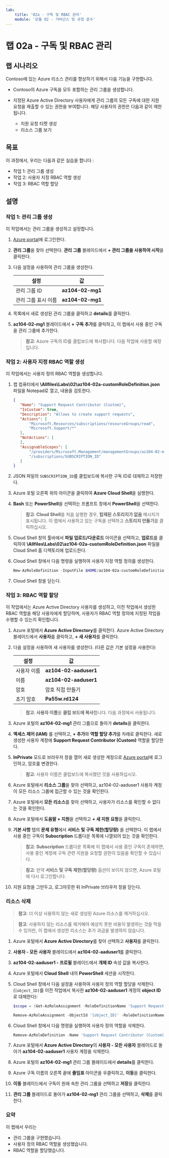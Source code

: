 ```yaml
---
lab:
    title: '02a - 구독 및 RBAC 관리'
    module: '모듈 02 - 거버넌스 및 규정 준수'
---
```


# 랩 02a - 구독 및 RBAC 관리


## 랩 시나리오

Contoso에 있는 Azure 리소스 관리를 향상하기 위해서 다음 기능을 구현합니다. 

- Contoso의 Azure 구독을 모두 포함하는 관리 그룹을 생성합니다.

- 지정된 Azure Active Directory 사용자에게 관리 그룹의 모든 구독에 대한 지원 요청을 제출할 수 있는 권한을 부여합니다. 해당 사용자의 권한은 다음과 같이 제한됩니다.

    - 지원 요청 티켓 생성
    - 리소스 그룹 보기


## 목표

이 과정에서, 우리는 다음과 같은 실습을 합니다 :

+ 작업 1: 관리 그룹 생성
+ 작업 2: 사용자 지정 RBAC 역할 생성 
+ 작업 3: RBAC 역할 할당


## 설명

### 작업 1: 관리 그룹 생성

이 작업에서는 관리 그룹을 생성하고 설정합니다. 

1. [Azure portal](https://portal.azure.com)에 로그인한다.

1. **관리 그룹**을 찾아 선택한다. **관리 그룹** 블레이드에서 **+ 관리 그룹을 사용하여 시작**을 클릭한다.

1. 다음 설정을 사용하여 관리 그룹을 생성한다.

    | 설정 | 값 |
    | --- | --- |
    | 관리 그룹 ID | **az104-02-mg1**|
    | 관리 그룹 표시 이름 | **az104-02-mg1**|

1. 목록에서 새로 생성된 관리 그룹을 클릭하고 **details**를 클릭한다.

1. **az104-02-mg1** 블레이드에서 **+ 구독 추가**를 클릭하고, 이 랩에서 사용 중인 구독을 관리 그룹에 추가한다.

    >**참고**: Azure 구독의 ID를 클립보드에 복사합니다. 다음 작업에 사용할 예정입니다. 


### 작업 2: 사용자 지정 RBAC 역할 생성 

이 작업에서는 사용자 정의 RBAC 역할을 생성합니다. 

1. 랩 컴퓨터에서 **\\Allfiles\\Labs\\02\\az104-02a-customRoleDefinition.json** 파일을 Notepad로 열고, 내용을 검토한다.

   ```json
   {
      "Name": "Support Request Contributor (Custom)",
      "IsCustom": true,
      "Description": "Allows to create support requests",
      "Actions": [
          "Microsoft.Resources/subscriptions/resourceGroups/read",
          "Microsoft.Support/*"
      ],
      "NotActions": [
      ],
      "AssignableScopes": [
          "/providers/Microsoft.Management/managementGroups/az104-02-mg1",
          "/subscriptions/SUBSCRIPTION_ID"
      ]
   }
   ```

1. JSON 파일의 `SUBSCRIPTION_ID`를 클립보드에 복사한 구독 ID로 대체하고 저장한다.  

1. Azure 포털 오른쪽 위의 아이콘을 클릭하여 **Azure Cloud Shell**을 실행한다.

1. **Bash** 또는 **PowerShell**을 선택하는 프롬프트 창에서 **PowerShell**을 선택한다. 

    >**참고**: **Cloud Shell**을 처음 실행한 경우, **탑재된 스토리지가 없음** 메시지가 표시됩니다. 이 랩에서 사용하고 있는 구독을 선택하고 **스토리지 만들기**를 클릭하십시오.  

1. Cloud Shell 창의 툴바에서 **파일 업로드/다운로드** 아이콘을 선택하고, **업로드**를 클릭하여 **\\Allfiles\\Labs\\02\\az104-02a-customRoleDefinition.json** 파일을 Cloud Shell 홈 디렉토리에 업로드한다.

1. Cloud Shell 창에서 다음 명령을 실행하여 사용자 지정 역할 정의를 생성한다. 

   ```powershell
   New-AzRoleDefinition -InputFile $HOME/az104-02a-customRoleDefinition.json
   ```

1. Cloud Shell 창을 닫는다.


### 작업 3: RBAC 역할 할당

이 작업에서는 Azure Active Directory 사용자를 생성하고, 이전 작업에서 생성한 RBAC 역할을 해당 사용자에게 할당하며, 사용자가 RBAC 역할 정의에 지정된 작업을 수행할 수 있는지 확인합니다.

1. Azure 포털에서 **Azure Active Directory**를 클릭한다. Azure Active Directory 블레이드에서 **사용자**를 클릭하고, **+ 새 사용자**를 클릭한다.

1. 다음 설정을 사용하여 새 사용자를 생성한다. (다른 값은 기본 설정을 사용한다)

    | 설정 | 값 |
    | --- | --- |
    | 사용자 이름 | **az104-02-aaduser1**|
    | 이름 | **az104-02-aaduser1**|
    | 암호 | 암호 직접 만들기 |
    | 초기 암호 | **Pa55w.rd124** |

    >**참고**: **사용자 이름**을 **클립 보드에 복사**합니다. 다음 과정에서 사용됩니다.

1. Azure 포털의 **az104-02-mg1** 관리 그룹으로 돌아가 **details**을 클릭한다.

1. **액세스 제어 (IAM)** 를 선택하고, **+ 추가**와 **역할 할당 추가**를 차례로 클릭한다. 새로 생성한 사용자 계정에 **Support Request Contributor (Custom)** 역할을 할당한다. 

1. **InPrivate** 모드로 브라우저 창을 열어 새로 생성한 계정으로 [Azure portal](https://portal.azure.com)에 로그인하고, 암호를 변경한다.

    >**참고**: 사용자 이름은 클립보드에 복사했던 것을 사용하십시오.

1. Azure 포털에서 **리소스 그룹**을 찾아 선택하고, az104-02-aaduser1 사용자 계정이 모든 리소스 그룹에 접근할 수 있는 것을 확인한다. 

1.  Azure 포털에서 **모든 리소스**를 찾아 선택하고, 사용자가 리소스를 확인할 수 없다는 것을 확인한다.

1. Azure 포털에서 **도움말 + 지원**을 선택하고 **+ 새 지원 요청**을 클릭한다. 

1. **기본 사항** 탭의 **문제 유형**에서 **서비스 및 구독 제한(할당량)** 을 선택한다. 이 랩에서 사용 중인 구독이 **Subscription** 드롭다운 목록에 나열되어 있는 것을 확인한다.

    >**참고**: **Subscription** 드롭다운 목록에 이 랩에서 사용 중인 구독이 존재하면, 사용 중인 계정에 구독 관련 지원을 요청할 권한이 있음을 확인할 수 있습니다.

    >**참고**: 만약 **서비스 및 구독 제한(할당량)** 옵션이 보이지 않으면, Azure 포털에 다시 로그인합니다.

1. 지원 요청을 그만두고, 로그아웃한 뒤 InPrivate 브라우저 창을 닫는다. 


### 리소스 삭제

   >**참고**: 더 이상 사용하지 않는 새로 생성된 Azure 리소스를 제거하십시오. 

   >**참고**: 사용하지 않는 리소스를 제거해야 예상치 못한 비용이 발생하는 것을 막을 수 있지만, 이 랩에서 생성한 리소스는 추가 과금을 발생하지 않습니다. 

1. Azure 포털에서 **Azure Active Directory**를 찾아 선택하고 **사용자**를 클릭한다.

1. **사용자 - 모든 사용자** 블레이드에서 **az104-02-aaduser1**를 클릭한다.

1. **az104-02-aaduser1 - 프로필** 블레이드에서 **개체 ID** 속성 값을 복사한다. 

1. Azure 포털에서 **Cloud Shell** 내의 **PowerShell** 세션을 시작한다.

1. Cloud Shell 창에서 다음 설정을 사용하여 사용자 정의 역할 할당을 삭제한다. (`[object_ID]`를 이전 작업에서 복사한 **az104-02-aaduser1** 계정의 **object ID**로 대체한다):

   ```powershell
   $scope = (Get-AzRoleAssignment -RoleDefinitionName 'Support Request Contributor (Custom)').Scope

   Remove-AzRoleAssignment -ObjectId '[object_ID]' -RoleDefinitionName 'Support Request Contributor (Custom)' -Scope $scope
   ```

1. Cloud Shell 창에서 다음 명령을 실행하여 사용자 정의 역할을 삭제한다. 

   ```powershell
   Remove-AzRoleDefinition -Name 'Support Request Contributor (Custom)' -Force
   ```

1. Azure 포털에서 **Azure Active Directory**의 **사용자 - 모든 사용자** 블레이드로 돌아가 **az104-02-aaduser1** 사용자 계정을 삭제한다.

1. Azure 포털의 **az104-02-mg1** 관리 그룹 블레이드에서 **details**를 클릭한다.

1. Azure 구독 이름의 오른쪽 끝에 **줄임표** 아이콘을 우클릭하고, **이동**을 클릭한다.

1. **이동** 블레이드에서 구독이 원래 속한 관리 그룹을 선택하고 **저장**을 클릭한다.

1. **관리 그룹** 블레이드로 돌아가 **az104-02-mg1** 관리 그룹을 선택하고, **삭제**를 클릭한다.


### 요약

이 랩에서 우리는

- 관리 그룹을 구현했습니다.
- 사용자 정의 RBAC 역할을 생성했습니다. 
- RBAC 역할을 할당했습니다.
